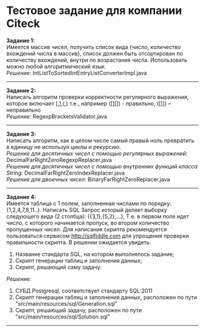 # Тестовое задание для компании Citeck


**Задание 1:**  
Имеется массив чисел, получить список вида {число, количество вхождений числа в массив}, список должен быть отсортирован по количеству вхождений, внутри по возрастания числа. Использовать можно любой алгоритмический язык.  
_Решение:_ IntListToSortedIntEntryListConverterImpl.java
___

**Задание 2:**  
Написать алгоритм проверки корректности регулярного выражения, которое включает [,],(,) т.е., например ([][[]()]) - правильно, ([][]()]) – неправильно  
_Решение:_ RegexpBracketsValidator.java
___

**Задание 3:**  
Написать алгоритм, как в целом числе самый правый ноль превратить в единицу не используя циклы и рекурсию.    
_Решение для десятичных чисел с помощью регулярных выражений:_ DecimalFarRightZeroRegexpReplacer.java  
_Решение для десятичных чисел с помощью внутренних функций класса String:_ DecimalFarRightZeroIndexReplacer.java  
_Решение для двоичных чисел:_ BinaryFarRightZeroReplacer.java  
___

**Задание 4:**  
Имеется таблица с 1 полем, заполненная числами по порядку: {1,2,4,7,8,11..}. Написать SQL Запрос который делает выборку следующего вида (2 столбца): {{3,1},{5,2},...}, Т.е. в первом поле идет число, с которого начинается пропуск, во втором количество пропущенных чисел. Для написания скрипта рекомендуется пользоваться сервисом http://sqlfiddle.com для упрощения проверки правильности скрипта. В решении ожидается увидеть:    
1. Название стандарта SQL, на котором выполнялось задание;  
2. Скрипт генерации таблиц и заполнения данных;  
3. Скрипт, решающий саму задачу.      

_Решение:_
1. СУБД Postgresql, соответствует стандарту SQL:2011
2. Скрипт генерации таблиц и заполнения данных, расположен по пути "src/main/resources/sql/Generation.sql"
2. Скрипт, решающий задачу, расположен по пути "src/main/resources/sql/Solution.sql"
___
